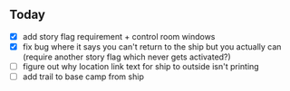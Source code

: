 ## Today
- [X] add story flag requirement + control room windows
- [X] fix bug where it says you can't return to the ship but you actually can (require another story flag which never gets activated?)
- [ ] figure out why location link text for ship to outside isn't printing
- [ ] add trail to base camp from ship